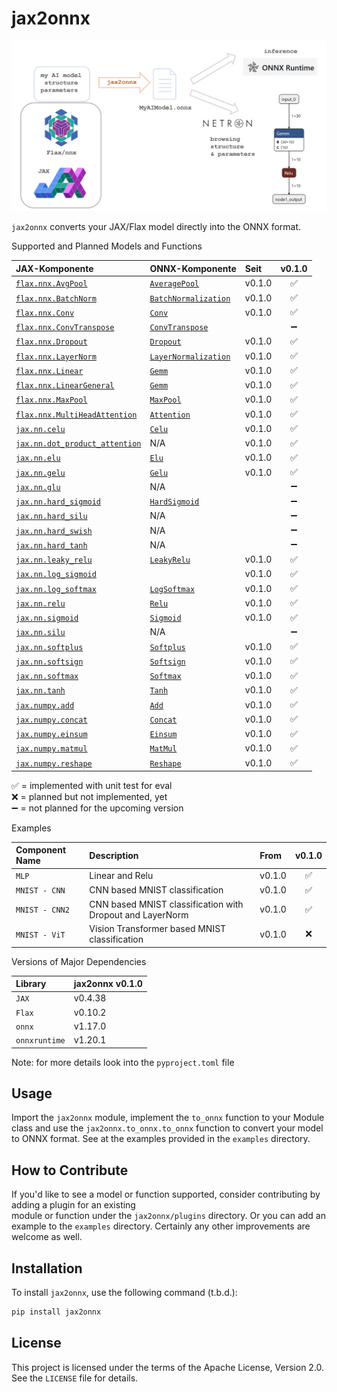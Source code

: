 # jax2onnx


![img.png](img.png)

`jax2onnx` converts your JAX/Flax model directly into the ONNX format.  


Supported and Planned Models and Functions

JAX-Komponente                                                                                                                              | ONNX-Komponente                                                                       | Seit   | v0.1.0 |
|:--------------------------------------------------------------------------------------------------------------------------------------------|:--------------------------------------------------------------------------------------|:-------|:------:|
| [`flax.nnx.AvgPool`](https://flax.readthedocs.io/en/latest/api_reference/flax.nnx/nn/pooling.html#flax.nnx.AvgPool)                         | [`AveragePool`](https://onnx.ai/onnx/operators/onnx__AveragePool.html)                | v0.1.0 |   ✅    |
| [`flax.nnx.BatchNorm`](https://flax.readthedocs.io/en/latest/api_reference/flax.nnx/nn/normalization.html#flax.nnx.BatchNorm)               | [`BatchNormalization`](https://onnx.ai/onnx/operators/onnx__BatchNormalization.html)  | v0.1.0 |   ✅    |
| [`flax.nnx.Conv`](https://flax.readthedocs.io/en/latest/api_reference/flax.nnx/nn/conv.html#flax.nnx.Conv)                                  | [`Conv`](https://onnx.ai/onnx/operators/onnx__Conv.html)                              | v0.1.0 |   ✅    |
| [`flax.nnx.ConvTranspose`](https://flax.readthedocs.io/en/latest/api_reference/flax.nnx/nn/conv.html#flax.nnx.ConvTranspose)                | [`ConvTranspose`](https://onnx.ai/onnx/operators/onnx__ConvTranspose.html)            |        |   ➖    |
| [`flax.nnx.Dropout`](https://flax.readthedocs.io/en/latest/api_reference/flax.nnx/nn/dropout.html#flax.nnx.Dropout)                         | [`Dropout`](https://onnx.ai/onnx/operators/onnx__Dropout.html)                        | v0.1.0 |   ✅    |
| [`flax.nnx.LayerNorm`](https://flax.readthedocs.io/en/latest/api_reference/flax.nnx/nn/normalization.html#flax.nnx.LayerNorm)               | [`LayerNormalization`](https://onnx.ai/onnx/operators/onnx__LayerNormalization.html)  | v0.1.0 |   ✅    |
| [`flax.nnx.Linear`](https://flax.readthedocs.io/en/latest/api_reference/flax.nnx/nn/linear.html#flax.nnx.Linear)                            | [`Gemm`](https://onnx.ai/onnx/operators/onnx__Gemm.html)                              | v0.1.0 |   ✅    |
| [`flax.nnx.LinearGeneral`](https://flax.readthedocs.io/en/latest/api_reference/flax.nnx/nn/linear.html#flax.nnx.LinearGeneral)              | [`Gemm`](https://onnx.ai/onnx/operators/onnx__Gemm.html)                              | v0.1.0 |   ✅    |
| [`flax.nnx.MaxPool`](https://flax.readthedocs.io/en/latest/api_reference/flax.nnx/nn/pooling.html#flax.nnx.MaxPool)                         | [`MaxPool`](https://onnx.ai/onnx/operators/onnx__MaxPool.html)                        | v0.1.0 |   ✅    |
| [`flax.nnx.MultiHeadAttention`](https://flax.readthedocs.io/en/latest/api_reference/flax.nnx/nn/attention.html#flax.nnx.MultiHeadAttention) | [`Attention`](https://onnx.ai/onnx/operators/onnx__Attention.html)                    | v0.1.0 |   ✅    |
| [`jax.nn.celu`](https://jax.readthedocs.io/en/latest/jax.nn.html#jax.nn.celu)                                                               | [`Celu`](https://onnx.ai/onnx/operators/onnx__Celu.html)                              | v0.1.0 |   ✅    |
| [`jax.nn.dot_product_attention`](https://jax.readthedocs.io/en/latest/_autosummary/jax.nn.dot_product_attention.html)                       | N/A                                                                                   | v0.1.0 |   ✅    |
| [`jax.nn.elu`](https://jax.readthedocs.io/en/latest/jax.nn.html#jax.nn.elu)                                                                 | [`Elu`](https://onnx.ai/onnx/operators/onnx__Elu.html)                                | v0.1.0 |   ✅    |
| [`jax.nn.gelu`](https://jax.readthedocs.io/en/latest/jax.nn.html#jax.nn.gelu)                                                               | [`Gelu`](https://onnx.ai/onnx/operators/onnx__Gelu.html)                              | v0.1.0 |   ✅    |
| [`jax.nn.glu`](https://jax.readthedocs.io/en/latest/jax.nn.html#jax.nn.glu)                                                                 | N/A                                                                                   |        |   ➖    |
| [`jax.nn.hard_sigmoid`](https://jax.readthedocs.io/en/latest/jax.nn.html#jax.nn.hard_sigmoid)                                               | [`HardSigmoid`](https://onnx.ai/onnx/operators/onnx__HardSigmoid.html)                |        |   ➖    |
| [`jax.nn.hard_silu`](https://jax.readthedocs.io/en/latest/jax.nn.html#jax.nn.hard_silu)                                                     | N/A                                                                                   |        |   ➖    |
| [`jax.nn.hard_swish`](https://jax.readthedocs.io/en/latest/jax.nn.html#jax.nn.hard_swish)                                                   | N/A                                                                                   |        |   ➖    |
| [`jax.nn.hard_tanh`](https://jax.readthedocs.io/en/latest/jax.nn.html#jax.nn.hard_tanh)                                                     | N/A                                                                                   |        |   ➖    |
| [`jax.nn.leaky_relu`](https://jax.readthedocs.io/en/latest/jax.nn.html#jax.nn.leaky_relu)                                                   | [`LeakyRelu`](https://onnx.ai/onnx/operators/onnx__LeakyRelu.html)                    | v0.1.0 |   ✅    |
| [`jax.nn.log_sigmoid`](https://jax.readthedocs.io/en/latest/jax.nn.html#jax.nn.log_sigmoid)                                                 |                                                                                       | v0.1.0 |   ✅    |
| [`jax.nn.log_softmax`](https://jax.readthedocs.io/en/latest/jax.nn.html#jax.nn.log_softmax)                                                 | [`LogSoftmax`](https://onnx.ai/onnx/operators/onnx__LogSoftmax.html)                  | v0.1.0 |   ✅    |
| [`jax.nn.relu`](https://jax.readthedocs.io/en/latest/jax.nn.html#jax.nn.relu)                                                               | [`Relu`](https://onnx.ai/onnx/operators/onnx__Relu.html)                              | v0.1.0 |   ✅    |
| [`jax.nn.sigmoid`](https://jax.readthedocs.io/en/latest/jax.nn.html#jax.nn.sigmoid)                                                         | [`Sigmoid`](https://onnx.ai/onnx/operators/onnx__Sigmoid.html)                        | v0.1.0 |   ✅    |
| [`jax.nn.silu`](https://jax.readthedocs.io/en/latest/jax.nn.html#jax.nn.silu)                                                               | N/A                                                                                   |        |   ➖    |
| [`jax.nn.softplus`](https://jax.readthedocs.io/en/latest/jax.nn.html#jax.nn.softplus)                                                       | [`Softplus`](https://onnx.ai/onnx/operators/onnx__Softplus.html)                      | v0.1.0 |   ✅    |
| [`jax.nn.softsign`](https://jax.readthedocs.io/en/latest/jax.nn.html#jax.nn.softsign)                                                       | [`Softsign`](https://onnx.ai/onnx/operators/onnx__Softsign.html)                      | v0.1.0 |   ✅    |
| [`jax.nn.softmax`](https://jax.readthedocs.io/en/latest/jax.nn.html#jax.nn.softmax)                                                         | [`Softmax`](https://onnx.ai/onnx/operators/onnx__Softmax.html)                        | v0.1.0 |   ✅    |
| [`jax.nn.tanh`](https://jax.readthedocs.io/en/latest/jax.nn.html#jax.nn.tanh)                                                               | [`Tanh`](https://onnx.ai/onnx/operators/onnx__Tanh.html)                              | v0.1.0 |   ✅    |
| [`jax.numpy.add`](https://jax.readthedocs.io/en/latest/_autosummary/jax.numpy.add.html)                                                     | [`Add`](https://onnx.ai/onnx/operators/onnx__Add.html)                                | v0.1.0 |   ✅    |
| [`jax.numpy.concat`](https://jax.readthedocs.io/en/latest/_autosummary/jax.numpy.concat.html)                                               | [`Concat`](https://onnx.ai/onnx/operators/onnx__Concat.html)                          | v0.1.0 |   ✅    |
| [`jax.numpy.einsum`](https://jax.readthedocs.io/en/latest/_autosummary/jax.numpy.einsum.html)                                               | [`Einsum`](https://onnx.ai/onnx/operators/onnx__Einsum.html)                          | v0.1.0 |   ✅    |
| [`jax.numpy.matmul`](https://jax.readthedocs.io/en/latest/_autosummary/jax.numpy.matmul.html)                                               | [`MatMul`](https://onnx.ai/onnx/operators/onnx__MatMul.html)                          | v0.1.0 |   ✅    |
| [`jax.numpy.reshape`](https://jax.readthedocs.io/en/latest/_autosummary/jax.numpy.reshape.html)                                             | [`Reshape`](https://onnx.ai/onnx/operators/onnx__Reshape.html)                        | v0.1.0 |   ✅    |

✅ = implemented with unit test for eval<br>
❌ = planned but not implemented, yet<br>
➖ = not planned for the upcoming version

Examples

| Component Name | Description                                               | From   | v0.1.0 |
|:---------------|:----------------------------------------------------------|:-------|:------:|
| `MLP`          | Linear and Relu                                           | v0.1.0 |    ✅ |
| `MNIST - CNN`  | CNN based MNIST classification                            | v0.1.0 |     ✅   |
| `MNIST - CNN2` | CNN based MNIST classification with Dropout and LayerNorm | v0.1.0 |     ✅   |
| `MNIST - ViT`  | Vision Transformer based MNIST classification             | v0.1.0 |   ❌  |


Versions of Major Dependencies

| Library       | jax2onnx v0.1.0 | 
|:--------------|:----------------| 
| `JAX`         | v0.4.38         | 
| `Flax`        | v0.10.2         | 
| `onnx`        | v1.17.0         |  
| `onnxruntime` | v1.20.1         |  

Note: for more details look into the `pyproject.toml` file



## Usage
Import the `jax2onnx` module, implement the `to_onnx` function to your Module class and use the `jax2onnx.to_onnx.to_onnx` 
function to convert your model to ONNX format. See at the examples provided in the `examples` directory.

 

## How to Contribute

If you'd like to see a model or function supported, consider contributing by adding a plugin for an existing   
module or function under the `jax2onnx/plugins` directory. Or you can add an example to the `examples` directory. 
Certainly any other improvements are welcome as well.

## Installation

To install `jax2onnx`, use the following command (t.b.d.):

```bash
pip install jax2onnx  
```


 

## License

This project is licensed under the terms of the Apache License, Version 2.0. See the `LICENSE` file for details.

